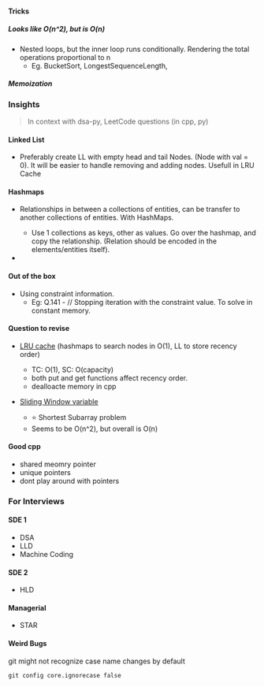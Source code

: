 #### Tricks

##### Looks like O(n^2), but is O(n)

- Nested loops, but the inner loop runs conditionally. Rendering the total operations proportional to n
  - Eg. BucketSort, LongestSequenceLength,

##### Memoization


### Insights

> In context with dsa-py, LeetCode questions (in cpp, py)

#### Linked List

- Preferably create LL with empty head and tail Nodes. (Node with val = 0). It will be easier to handle removing and adding nodes.
  Usefull in LRU Cache

#### Hashmaps

- Relationships in between a collections of entities, can be transfer to another collections of entities. With HashMaps.
  - Use 1 collections as keys, other as values.
    Go over the hashmap, and copy the relationship.
    (Relation should be encoded in the elements/entities itself).

-

#### Out of the box

- Using constraint information.
  - Eg: Q.141 - // Stopping iteration with the constraint value. To solve in constant memory.

#### Question to revise

- [LRU cache](https://github.com/senorbeast/leetCode/tree/main/0146-lru-cache) (hashmaps to search nodes in O(1), LL to store recency order)
  - TC: O(1), SC: O(capacity)
  - both put and get functions affect recency order.
  - dealloacte memory in cpp

- [Sliding Window variable](https://github.com/senorbeast/dsa-py/blob/dev/Arrays/advAlgs/slidingWindowVariable.py)
  - :star: Shortest Subarray problem
  - Seems to be O(n^2), but overall is O(n)

#### Good cpp

- shared meomry pointer
- unique pointers
- dont play around with pointers



### For Interviews

#### SDE 1

- DSA
- LLD
- Machine Coding

#### SDE 2

- HLD

#### Managerial

- STAR


#### Weird Bugs


git might not recognize case name changes by default
```
git config core.ignorecase false
```
